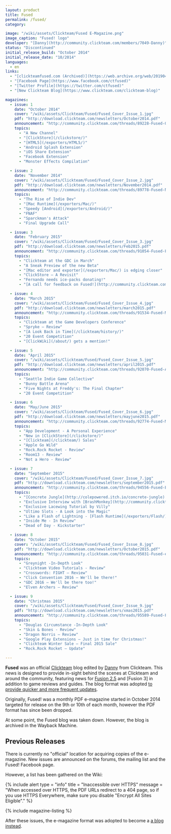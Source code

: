 ```yaml
---
layout: product
title: Fused
permalink: /fused/
category:

image: "/wiki/assets/Clickteam/Fused E-Magazine.png"
image_caption: "Fused! logo"
developer: "[Danny](http://community.clickteam.com/members/7049-Danny)"
status: "Discontinued"
initial_release_build: "October 2014"
initial_release_date: "10/2014"
languages:
  - en
links:
  - "[clickteamfused.com (Archived)](https://web.archive.org/web/20190416204744/http://www.clickteamfused.com/)"
  - "[Facebook Page](https://www.facebook.com/ctfused)"
  - "[Twitter Profile](https://twitter.com/ctfused)"
  - "[New Clickteam Blog](https://www.clickteam.com/clickteam-blog)"

magazines:
  - issue: 1
    date: "October 2014"
    cover: "/wiki/assets/Clickteam/Fused/Fused_Cover_Issue_1.jpg"
    pdf: "http://download.clickteam.com/newsletters/October2014.pdf"
    announcement: "http://community.clickteam.com/threads/89228-Fused-October-E-Magazine-Clickteam"
    topics:
      - "A New Channel"
      - "[ClickStore](/clickstore/)"
      - "[HTML5](/exporters/HTML5/)"
      - "Android Splash Extension"
      - "iOS Share Extension"
      - "Facebook Extension"
      - "Monster Effects Compilation"

  - issue: 2
    date: "November 2014"
    cover: "/wiki/assets/Clickteam/Fused/Fused_Cover_Issue_2.jpg"
    pdf: "http://download.clickteam.com/newsletters/November2014.pdf"
    announcement: "http://community.clickteam.com/threads/89778-Fused-November-2014-Out-Now!"
    topics:
      - "The Rise of Indie Dev"
      - "[Mac Runtime](/exporters/Mac/)"
      - "Speedy [Android](/exporters/Android/)"
      - "FNAF"
      - "Sparckman's Attack"
      - "Final Upgrade Call"

  - issue: 3
    date: "February 2015"
    cover: "/wiki/assets/Clickteam/Fused/Fused_Cover_Issue_3.jpg"
    pdf: "http://download.clickteam.com/newsletters/Feb2015.pdf"
    announcement: "http://community.clickteam.com/threads/91054-Fused-Feb-2015-Now-Available"
    topics:
      - "Clickteam at the GDC in March"
      - "A Sneak Preview of the new Beta"
      - "[Mac editor and exporter](/exporters/Mac/) is edging closer"
      - "ClickStore – A Revisit"
      - "Fernando needs ice-packs donating!"
      - "[A call for feedback on Fused!](http://community.clickteam.com/threads/90837-Fused!-Update-On-The-E-Mag)"

  - issue: 4
    date: "March 2015"
    cover: "/wiki/assets/Clickteam/Fused/Fused_Cover_Issue_4.jpg"
    pdf: "http://download.clickteam.com/newsletters/march2015.pdf"
    announcement: "http://community.clickteam.com/threads/91534-Fused-March-2015-Edition-Available-Now?p=658815#post658815"
    topics:
      - "Clickteam at the Game Developers Conference"
      - "Spryke – Review"
      - "[A Look Back in Time](/clickteam/history/)"
      - "20 Event Competition"
      - "[ClickWiki](/about/) gets a mention!"

  - issue: 5
    date: "April 2015"
    cover: "/wiki/assets/Clickteam/Fused/Fused_Cover_Issue_5.jpg"
    pdf: "http://download.clickteam.com/newsletters/april2015.pdf"
    announcement: "http://community.clickteam.com/threads/92070-Fused-April-2015-Version-Now-Available?p=662506#post662506"
    topics:
      - "Seattle Indie Game Collective"
      - "Bunny Battle Arena"
      - "Five Nights at Freddy's: The Final Chapter"
      - "20 Event Competition"

  - issue: 6
    date: "May/June 2015"
    cover: "/wiki/assets/Clickteam/Fused/Fused_Cover_Issue_6.jpg"
    pdf: "http://download.clickteam.com/newsletters/mayjune2015.pdf"
    announcement: "http://community.clickteam.com/threads/92774-Fused-May-June-2015-Bumper-Edition?p=666894#post666894"
    topics:
      - "App Development - A Personal Experience"
      - "New in [ClickStore](/clickstore/)"
      - "[Clickteam](/clickteam/) Sales"
      - "Apple Go Wild"
      - "Rock.Rock Rocket - Review"
      - "Room13 - Review"
      - "Not a Hero - Review"

  - issue: 7
    date: "September 2015"
    cover: "/wiki/assets/Clickteam/Fused/Fused_Cover_Issue_7.jpg"
    pdf: "http://download.clickteam.com/newsletters/september2015.pdf"
    announcement: "http://community.clickteam.com/threads/94556-Fused-E-Mag-September-2015?p=675976#post675976"
    topics:
      - "[Concrete Jungle](http://colepowered.itch.io/concrete-jungle) - In Review"
      - "Exclusive Interview with [BrashMonkey](http://community.clickteam.com/members/10527-BrashMonkey) (Spriter Pro)"
      - "Exclusive Lacewing Tutorial by Villy"
      - "Ultimo Slots - A Look into the Magic"
      - "Like a Flash of Lightning - [Flash Runtime](/exporters/Flash/)"
      - "Inside Me - In Review"
      - "Dead of Day - Kickstarter"

  - issue: 8
    date: "October 2015"
    cover: "/wiki/assets/Clickteam/Fused/Fused_Cover_Issue_8.jpg"
    pdf: "http://download.clickteam.com/newsletters/October2015.pdf"
    announcement: "http://community.clickteam.com/threads/95031-Fused-eMag-October-2015-Edition?p=679048#post679048"
    topics:
      - "Greynight -In-Depth Look"
      - "Clickteam Video Tutorials - Review"
      - "Crosswords: FIGHT – Review"
      - "Click Convention 2016 – We'll be there!"
      - "GDC 2016 – We'll be there too!"
      - "Elven Archers – Review"

  - issue: 9
    date: "Christmas 2015"
    cover: "/wiki/assets/Clickteam/Fused/Fused_Cover_Issue_9.jpg"
    pdf: "http://download.clickteam.com/newsletters/xmas2015.pdf"
    announcement: "http://community.clickteam.com/threads/95589-Fused-Final-2015-Edition?p=682386#post682386"
    topics:
      - "Douglas Circumstance -In-Depth Look"
      - "Skin & Bones - Review"
      - "Dragon Norris – Review"
      - "Google Play Extensions – Just in time for Christmas!"
      - "Clickteam Winter Sale – Final 2015 Sale"
      - "Rock.Rock Rocket – Update"

---
```


**Fused** was an official [Clickteam] blog edited by [Danny] from Clickteam. This news is designed to provide in-sight behind the scenes at Clickteam and around the community, featuring news for [Fusion 2.5] and [Fusion 3] in addition to game reviews and guides. The blog format was adopted [to provide quicker and more frequent updates](https://www.facebook.com/clickteam/posts/10153543937356356).

Originally, Fused! was a monthly PDF e-magazine started in October 2014 targeted for release on the 9th or 10th of each month, however the PDF format has since been dropped.

At some point, the Fused blog was taken down. However, the blog is archived in the Wayback Machine.

## Previous Releases
There is currently no "official" location for acquiring copies of the e-magazine. New issues are announced on the forums, the mailing list and the Fused! Facebook page.

However, a list has been gathered on the Wiki:

{% include alert
  type = "info"
  title = "Inaccessible over HTTPS"
  message = "When accessed over HTTPS, the PDF URLs redirect to a 404 page, so if you use HTTPS Everywhere, make sure you disable \"Encrypt All Sites Eligible\"."
%}

{% include magazine-listing %}

After these issues, the e-magazine format was adopted to become a [a blog instead](http://www.clickteamfused.com/).

[Fusion 2.5]: /fused/2.5/
[Fusion 3.0]: /fused/3.0/
[Clickteam]: /clickteam/
[Danny]: "http://community.clickteam.com/members/7049-Danny"
